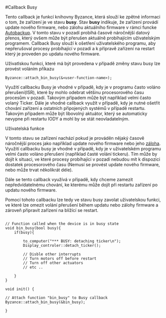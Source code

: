 #Callback Busy

Tento callback je funkcí knihovny Byzance, která slouží ke zpětné informaci o tom, že zařízení je ve stavu **busy**. Stav **busy** indikuje, že zařízení provádí update nového firmware, nebo zálohu aktuálního firmware v rámci funcke [Autobackup](/articles/hardware/ioda/navody/autobackup.md). V tomto stavu v pozadí probíhá časově náročnější datový přenos, který ovšem může být přerušen aktuálně probíhajícím uživatelským programem. Callback Busy slouží k ošetření uživatelského programu, aby nepřerušoval procesy probíhající v pozadí a k přípravě zařízení na restart který je proveden po updatu nového firmware. 

Uživatlskou funkci, které má být provedena v případě změny stavu busy lze provést voláním příkazu


```
Byzance::attach_bin_busy(&<user-function-name>);
```

Využití callbacku Busy je vhodné v případě, kdy je v programu často voláno přerušení(ISR), které by mohlo odebrat většinu 
procesorového času procesům v pozadí. Takovým případem může být například velmi často volaný Ticker. Dále je vhodné callback využít v případě, kdy je nutné ošetřit chování zařízení a ostatních připojených systémů v případě restartu. Takovým případem může být libovolný aktuátor, který se automaticky nevypne při restartu IODY a mohl by se stát neovladatelným.

Uživatelská funkce 
 
  
  V tomto stavu se zařízení nachází pokud je prováděn nějaký časově náročnější proces jako například update nového firmware nebo jeho [záloha](/articles/hardware/ioda/navody/autobackup.md). Využití callbacku busy je vhodné v případě, kdy je v uživatelském programu velmi často voláno přerušení (například časté volání tickeru). Tím může by dojít k situaci, ve které procesy probíhající v pozadí nebudou mít k dispozici dostatek procesorového času (Nemusí se provést update nového firmware, nebo může trvat několikrát déle). 

Dále se tento callback využívá v případě, kdy chceme zamezit nepředvídatelnému chování, ke kterému může dojít při restartu zařízení po updatu nového firmware. 

Pomocí tohoto callbacku lze tedy ve stavu busy zavolat uživatelskou funkci, ve které lze omezit volání přerušení během updatu nebo zálohy firmware a zároveň připravit zařízení na blížící se restart.



```

// Function called when the device is in busy state 
void bin_busy(bool busy){
    if(busy){
    
        to_computer("*** BUSY: detaching ticker\n");
        Display_controler::detach_ticker();
        
        // Disble other interrupts 
        // Turn motors off before restart 
        // Turn off other actuators 
        // etc .. 
    
    }
}

void init() {

// Attach function "bin_busy" to Busy callback
Byzance::attach_bin_busy(&bin_busy);    

}

```



